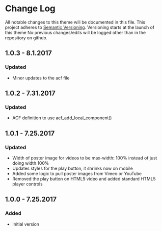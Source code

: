 # Change Log
All notable changes to this theme will be documented in this file.
This project adheres to [Semantic Versioning](http://semver.org/).
Versioning starts at the launch of this theme No previous changes/edits will be logged other than in the repository on github.

## 1.0.3 - 8.1.2017
### Updated
- Minor updates to the acf file

## 1.0.2 - 7.31.2017
### Updated
- ACF definition to use acf_add_local_component()

## 1.0.1 - 7.25.2017
### Updated
- Width of poster image for videos to be max-width: 100% instead of just doing width 100%
- Updates styles for the play button, it shrinks now on mobile
- Added some logic to pull poster images from Vimeo or YouTube
- Removed the play button on HTML5 video and added standard HTML5 player controls

## 1.0.0 - 7.25.2017
### Added
- Initial version
